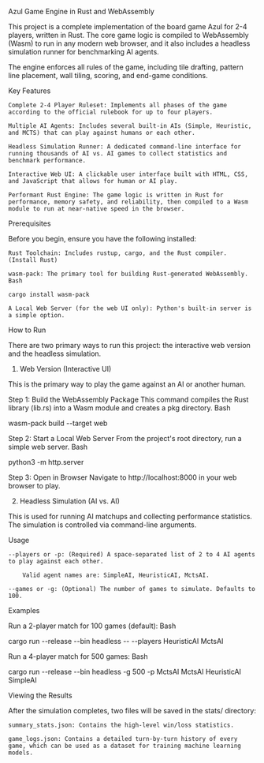 Azul Game Engine in Rust and WebAssembly

This project is a complete implementation of the board game Azul for 2-4 players, written in Rust. The core game logic is compiled to WebAssembly (Wasm) to run in any modern web browser, and it also includes a headless simulation runner for benchmarking AI agents.

The engine enforces all rules of the game, including tile drafting, pattern line placement, wall tiling, scoring, and end-game conditions.

Key Features

    Complete 2-4 Player Ruleset: Implements all phases of the game according to the official rulebook for up to four players.

    Multiple AI Agents: Includes several built-in AIs (Simple, Heuristic, and MCTS) that can play against humans or each other.

    Headless Simulation Runner: A dedicated command-line interface for running thousands of AI vs. AI games to collect statistics and benchmark performance.

    Interactive Web UI: A clickable user interface built with HTML, CSS, and JavaScript that allows for human or AI play.

    Performant Rust Engine: The game logic is written in Rust for performance, memory safety, and reliability, then compiled to a Wasm module to run at near-native speed in the browser.

Prerequisites

Before you begin, ensure you have the following installed:

    Rust Toolchain: Includes rustup, cargo, and the Rust compiler. (Install Rust)

    wasm-pack: The primary tool for building Rust-generated WebAssembly.
    Bash

    cargo install wasm-pack

    A Local Web Server (for the web UI only): Python's built-in server is a simple option.

How to Run

There are two primary ways to run this project: the interactive web version and the headless simulation.

1. Web Version (Interactive UI)

This is the primary way to play the game against an AI or another human.

Step 1: Build the WebAssembly Package
This command compiles the Rust library (lib.rs) into a Wasm module and creates a pkg directory.
Bash

wasm-pack build --target web

Step 2: Start a Local Web Server
From the project's root directory, run a simple web server.
Bash

python3 -m http.server

Step 3: Open in Browser
Navigate to http://localhost:8000 in your web browser to play.

2. Headless Simulation (AI vs. AI)

This is used for running AI matchups and collecting performance statistics. The simulation is controlled via command-line arguments.

Usage

    --players or -p: (Required) A space-separated list of 2 to 4 AI agents to play against each other.

        Valid agent names are: SimpleAI, HeuristicAI, MctsAI.

    --games or -g: (Optional) The number of games to simulate. Defaults to 100.

Examples

Run a 2-player match for 100 games (default):
Bash

cargo run --release --bin headless -- --players HeuristicAI MctsAI

Run a 4-player match for 500 games:
Bash

cargo run --release --bin headless -g 500 -p MctsAI MctsAI HeuristicAI SimpleAI

Viewing the Results

After the simulation completes, two files will be saved in the stats/ directory:

    summary_stats.json: Contains the high-level win/loss statistics.

    game_logs.json: Contains a detailed turn-by-turn history of every game, which can be used as a dataset for training machine learning models.